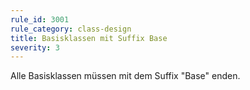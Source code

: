 ```yaml
---
rule_id: 3001
rule_category: class-design
title: Basisklassen mit Suffix Base
severity: 3
---
```

Alle Basisklassen müssen mit dem Suffix "Base" enden.
